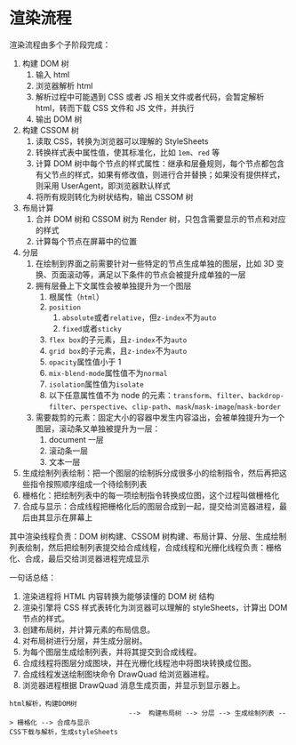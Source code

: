# 渲染流程

渲染流程由多个子阶段完成：

1. 构建 DOM 树
   1. 输入 html
   2. 浏览器解析 html
   3. 解析过程中可能遇到 CSS 或者 JS 相关文件或者代码，会暂定解析 html，转而下载 CSS 文件和 JS 文件，并执行
   4. 输出 DOM 树
2. 构建 CSSOM 树
   1. 读取 CSS，转换为浏览器可以理解的 StyleSheets
   2. 转换样式表中属性值，使其标准化，比如 `1em`、`red` 等
   3. 计算 DOM 树中每个节点的样式属性：继承和层叠规则，每个节点都包含有父节点的样式，如果有修改值，则进行合并替换；如果没有提供样式，则采用 UserAgent，即浏览器默认样式
   4. 将所有规则转化为树状结构，输出 CSSOM 树
3. 布局计算
   1. 合并 DOM 树和 CSSOM 树为 Render 树，只包含需要显示的节点和对应的样式
   2. 计算每个节点在屏幕中的位置
4. 分层
   1. 在绘制到界面之前需要针对一些特定的节点生成单独的图层，比如 3D 变换、页面滚动等，满足以下条件的节点会被提升成单独的一层
   2. 拥有层叠上下文属性会被单独提升为一个图层
      1. 根属性（`html`）
      2. `position`
         1. `absolute`或者`relative`，但`z-index`不为`auto`
         2. `fixed`或者`sticky`
      3. `flex box`的子元素，且`z-index`不为`auto`
      4. `grid box`的子元素，且`z-index`不为`auto`
      5. `opacity`属性值小于 1
      6. `mix-blend-mode`属性值不为`normal`
      7. `isolation`属性值为`isolate`
      8. 以下任意属性值不为 node 的元素：`transform`、`filter`、`backdrop-filter`、`perspective`、`clip-path`、`mask`/`mask-image`/`mask-border`
   3. 需要裁剪的元素：固定大小的容器中发生内容溢出，会被单独提升为一个图层，滚动条又单独被提升为一层：
      1. document 一层
      2. 滚动条一层
      3. 文本一层
5. 生成绘制列表绘制：把一个图层的绘制拆分成很多小的绘制指令，然后再把这些指令按照顺序组成一个待绘制列表
6. 栅格化：把绘制列表中的每一项绘制指令转换成位图，这个过程叫做栅格化
7. 合成与显示：合成线程把栅格化后的图层合成到一起，提交给浏览器进程，最后由其显示在屏幕上

其中渲染线程负责：DOM 树构建、CSSOM 树构建、布局计算、分层、生成绘制列表绘制，然后把绘制列表提交给合成线程，合成线程和光栅化线程负责：栅格化、合成，最后交给浏览器进程完成显示

一句话总结：

1. 渲染进程将 HTML 内容转换为能够读懂的 DOM 树 结构
2. 渲染引擎将 CSS 样式表转化为浏览器可以理解的 styleSheets，计算出 DOM 节点的样式。
3. 创建布局树，并计算元素的布局信息。
4. 对布局树进行分层，并生成分层树。
5. 为每个图层生成绘制列表，并将其提交到合成线程。
6. 合成线程将图层分成图块，并在光栅化线程池中将图块转换成位图。
7. 合成线程发送绘制图块命令 DrawQuad 给浏览器进程。
8. 浏览器进程根据 DrawQuad 消息生成页面，并显示到显示器上。

```text
html解析，构建DOM树
                              -->  构建布局树 --> 分层 --> 生成绘制列表 --> 栅格化 --> 合成与显示
CSS下载与解析，生成styleSheets
```

